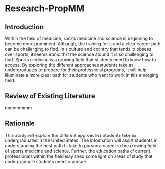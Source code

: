 # Research-PropMM
<body>
<h2>Introduction</h2>
<p>Within the field of medicine, sports medicine and science is beginning to become more prominent. Although, the training for it and a clear career path can be challenging to find. In a culture and country that tends to obsess over sports, it seems ironic that the science around it is so challenging to find. Sports medicine is a growing field that students need to know how to access. By exploring the different approaches students take as undergraduates to prepare for their professional programs, it will help illuminate a more clear path for students who want to work in this emerging field.</p>
  </body>
  <body>
  <h2>Review of Existing Literature</h2>
  <p>mmmmmmm</p>
  </body>
  <body>
  <h2>Rationale</h2>
  <p>This study will explore the different approaches students take as undergraduates in the United States. The information will assist students in understanding the best path to take to pursue a career in the growing field of sports medicine and science. Further, the education paths of current professionals within the field may shed some light on areas of study that undergraduate students need to pursue.</p>
</body>  

